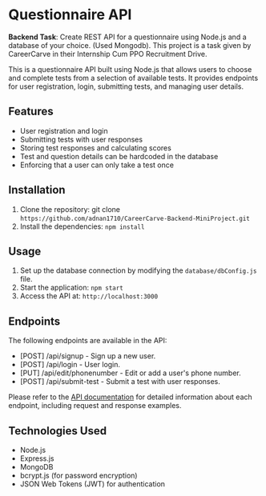 # Questionnaire API

**Backend Task**: Create REST API for a questionnaire using Node.js and a database of your choice. (Used Mongodb). This project is a task given by CareerCarve in their Internship Cum PPO Recruitment Drive.

This is a questionnaire API built using Node.js that allows users to choose and complete tests from a selection of available tests. It provides endpoints for user registration, login, submitting tests, and managing user details.

## Features

- User registration and login
- Submitting tests with user responses
- Storing test responses and calculating scores
- Test and question details can be hardcoded in the database
- Enforcing that a user can only take a test once

## Installation

1. Clone the repository: git clone `https://github.com/adnan1710/CareerCarve-Backend-MiniProject.git`
2. Install the dependencies: `npm install`

## Usage

1. Set up the database connection by modifying the `database/dbConfig.js` file.
2. Start the application: `npm start`
3. Access the API at: `http://localhost:3000`

## Endpoints

The following endpoints are available in the API:

- [POST] /api/signup - Sign up a new user.
- [POST] /api/login - User login.
- [PUT] /api/edit/phonenumber - Edit or add a user's phone number.
- [POST] /api/submit-test - Submit a test with user responses.

Please refer to the [API documentation](API.md) for detailed information about each endpoint, including request and response examples.

## Technologies Used

- Node.js
- Express.js
- MongoDB
- bcrypt.js (for password encryption)
- JSON Web Tokens (JWT) for authentication

